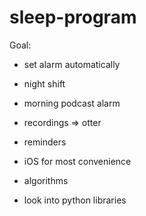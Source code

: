 # sleep-program

Goal: 
* set alarm automatically
* night shift
* morning podcast alarm
* recordings => otter
* reminders
* iOS for most convenience

* algorithms
* look into python libraries
